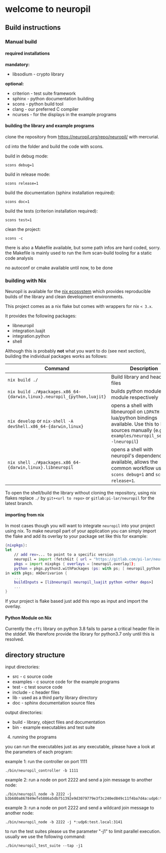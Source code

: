 welcome to neuropil
===================

## Build instructions
### Manual build

#### required installations

**mandatory:**
- libsodium - crypto library

**optional:**
- criterion - test suite framework
- sphinx - python documentation building
- scons - python build tool
- clang - our preferred C compiler
- ncurses - for the displays in the example programs

#### building the library and example programs

clone the repository from https://neuropil.org/repo/neuropil/ with mercurial.

cd into the folder and build the code with scons.

build in debug mode:

	scons debug=1

build in release mode:

	scons release=1

build the documentation (sphinx installation required):

	scons doc=1

build the tests (criterion installation required):

    scons test=1

clean the project:

	scons -c

there is also a Makefile available, but some path infos are hard coded, sorry.
the Makefile is mainly used to run the llvm scan-build tooling for a static code analysis

no autoconf or cmake available until now, to be done

### building with Nix

Neuropil is available for the [nix ecosystem](https://nixos.org/) which provides reproducible builds of the library and clean development environments.

This project comes as a nix flake but comes with wrappers for nix `< 3.x`.

It provides the following packages:
- libneuropil
- integration.luajit
- integration.python
- shell

Although this is probably **not** what you want to do (see next section), building the individual packages works as follows:

| Command                                                                    | Description                                                                                                                                                           |
| -------------------------------------------------------------------------- | --------------------------------------------------------------------------------------------------------------------------------------------------------------------- |
| `nix build ./`                                                             | Build library and header files                                                                                                                                        |
| `nix build ./#packages.x86_64-{darwin,linux}.neuropil_{python,luajit}` | builds python module or lua module respectively                                                                                                                         |
| `nix develop` or `nix-shell -A devShell.x86_64-{darwin,linux}`             | opens a shell with libneuropil on `LDPATH` and lua/python bindings available. Use this to build C sources manually (e.g. `$CC examples/neuropil_sender.c -lneuropil`)       |
| `nix shell ./#packages.x86_64-{darwin,linux}.libneuropil`                  | opens a shell with neuropil's dependencies available, allows the common workflow using `scons debug=1` and `scons release=1`.                                               |

To open the shell/build the library without cloning the repository, using nix flakes replace `./` by `git+<url to repo>` or `gitlab:pi-lar/neuropil` for the latest branch.

#### importing from nix

In most cases though you will want to integrate `neuropil` into your project using nix. To make neuropil part of your application you can simply import the flake and add its overlay to your package set like this for example:

```nix
{nixpkgs}:
let
	// add rev=... to point to a specific version
	neuropil = import (fetchGit { url = "https://gitlab.com/pi-lar/neuropil.git"; });
	pkgs = import nixpkgs { overlays = [neuropil.overlay]};
	python = pkgs.python3.withPackages (ps: with ps; [ neuropil_python <other python>])
in with pkgs; mkDerivarion {
	...
	buildInputs = [libneuropil neuropil_luajit python <other deps>]
	...
}
```
If your project is flake based just add this repo as input and import the overlay.

#### Python Module on Nix

Currently the `cffi` library on python 3.8 fails to parse a critical header file in the stddef. We therefore provide the library for python3.7 only until this is resolved.


## directory structure

input directories:
 - src - c source code
 - examples - c source code for the example programs
 - test - c test source code
 - include - c header files
 - lib - used as a third party library directory
 - doc - sphinx documentation source files

output directories:
 - build - library, object files and documentation
 - bin - example executables and test suite

4) running the programs

you can run the executables just as any executable, please have a look at the parameters
of each program:

example 1: run the controller on port 1111

	./bin/neuropil_controller -b 1111

example 2: run a node on port 2222 and send a join message to another node:

	./bin/neuropil_node -b 2222 -j b3b680a867849efe5886a5db751392e9d3079779e3f3c240ed849c11f4ba7d4a:udp6:test.local:3141

example 3: run a node on port 2222 and send a wildcard join message to another node:

	./bin/neuropil_node -b 2222 -j *:udp6:test.local:3141

to run the test suites please us the parameter "-j1" to limit parallel execution.
usually we use the following command:

	./bin/neuropil_test_suite --tap -j1
